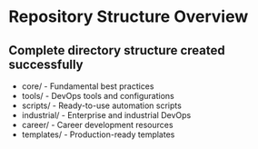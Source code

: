 # Repository Structure Overview

## Complete directory structure created successfully

- core/ - Fundamental best practices
- tools/ - DevOps tools and configurations
- scripts/ - Ready-to-use automation scripts
- industrial/ - Enterprise and industrial DevOps
- career/ - Career development resources
- templates/ - Production-ready templates
